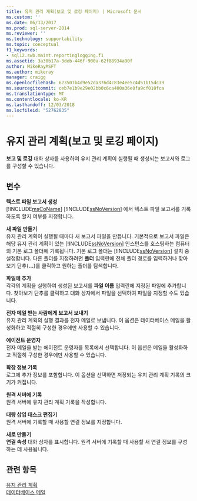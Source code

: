 ```yaml
---
title: 유지 관리 계획(보고 및 로깅 페이지) | Microsoft 문서
ms.custom: ''
ms.date: 06/13/2017
ms.prod: sql-server-2014
ms.reviewer: ''
ms.technology: supportability
ms.topic: conceptual
f1_keywords:
- sql12.swb.maint.reportinglogging.f1
ms.assetid: 3a30b17a-3deb-446f-900a-62f88934a90f
author: MikeRayMSFT
ms.author: mikeray
manager: craigg
ms.openlocfilehash: 623507b4d9e52da376d4c83e4ee5c4d51b15dc39
ms.sourcegitcommit: ceb7e1b9e29e02bb0c6ca400a36e0fa9cf010fca
ms.translationtype: MT
ms.contentlocale: ko-KR
ms.lasthandoff: 12/03/2018
ms.locfileid: "52762835"
---
```

# <a name="maintenance-plan-reporting-and-logging-page"></a>유지 관리 계획(보고 및 로깅 페이지)
  **보고 및 로깅** 대화 상자를 사용하여 유지 관리 계획이 실행될 때 생성되는 보고서와 로그를 구성할 수 있습니다.  
  
## <a name="options"></a>변수  
 **텍스트 파일 보고서 생성**  
  [!INCLUDE[msCoName](../../includes/msconame-md.md)] [!INCLUDE[ssNoVersion](../../includes/ssnoversion-md.md)] 에서 텍스트 파일 보고서를 기록하도록 할지 여부를 지정합니다.  
  
 **새 파일 만들기**  
 유지 관리 계획이 실행될 때마다 새 보고서 파일을 만듭니다. 기본적으로 보고서 파일은 해당 유지 관리 계획이 있는 [!INCLUDE[ssNoVersion](../../includes/ssnoversion-md.md)] 인스턴스를 호스팅하는 컴퓨터의 기본 로그 폴더에 기록됩니다. 기본 로그 폴더는 [!INCLUDE[ssNoVersion](../../includes/ssnoversion-md.md)] 설치 중 설정합니다. 다른 폴더를 지정하려면 **폴더** 입력란에 전체 폴더 경로를 입력하거나 찾아보기 단추(**...**)를 클릭하고 원하는 폴더를 탐색합니다.  
  
 **파일에 추가**  
 각각의 계획을 실행하여 생성된 보고서를 **파일 이름** 입력란에 지정된 파일에 추가합니다. 찾아보기 단추를 클릭하고 대화 상자에서 파일을 선택하여 파일을 지정할 수도 있습니다.  
  
 **전자 메일 받는 사람에게 보고서 보내기**  
 유지 관리 계획의 실행 결과를 전자 메일로 보냅니다. 이 옵션은 데이터베이스 메일을 활성화하고 적절히 구성한 경우에만 사용할 수 있습니다.  
  
 **에이전트 운영자**  
 전자 메일을 받는 에이전트 운영자를 목록에서 선택합니다. 이 옵션은 메일을 활성화하고 적절히 구성한 경우에만 사용할 수 있습니다.  
  
 **확장 정보 기록**  
 로그에 추가 정보를 포함합니다. 이 옵션을 선택하면 저장되는 유지 관리 계획 기록의 크기가 커집니다.  
  
 **원격 서버에 기록**  
 원격 서버에 유지 관리 계획 기록을 작성합니다.  
  
 **대량 삽입 태스크 편집기**  
 원격 서버에 기록할 때 사용할 연결 정보를 지정합니다.  
  
 **새로 만들기**  
 **연결 속성** 대화 상자를 표시합니다. 원격 서버에 기록할 때 사용할 새 연결 정보를 구성하는 데 사용됩니다.  
  
## <a name="see-also"></a>관련 항목  
 [유지 관리 계획](maintenance-plans.md)   
 [데이터베이스 메일](../database-mail/database-mail.md)  
  
  
